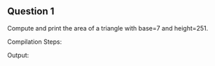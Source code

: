 ## Question 1

Compute and print the area of a triangle with base=7 and height=251.

Compilation Steps:  

Output:
